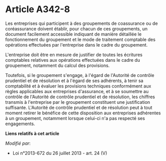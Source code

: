 # Article A342-8

Les entreprises qui participent à des groupements de coassurance ou de coréassurance doivent établir, pour chacun de ces
groupements, un document facilement accessible indiquant de manière détaillée le fonctionnement du groupement et le mode de
traitement comptable des opérations effectuées par l'entreprise dans le cadre du groupement. 

L'entreprise doit être en mesure de justifier de toutes les écritures comptables relatives aux opérations effectuées dans le
cadre du groupement, notamment du calcul des provisions. 

Toutefois, si le groupement s'engage, à l'égard de l'Autorité de contrôle prudentiel et de résolution et à l'égard de ses
adhérents, à tenir sa comptabilité et à évaluer les provisions techniques conformément aux règles applicables aux entreprises
d'assurance, et à se soumettre au contrôle de l'Autorité de contrôle prudentiel et de résolution, les chiffres transmis à
l'entreprise par le groupement constituent une justification suffisante. L'Autorité de contrôle prudentiel et de résolution
peut à tout moment retirer le bénéfice de cette disposition aux entreprises adhérentes à un groupement, notamment lorsque
celui-ci n'a pas respecté ses engagements.

**Liens relatifs à cet article**

_Modifié par_:

  - Loi n°2013-672 du 26 juillet 2013 - art. 24 (V)
